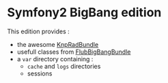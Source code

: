 Symfony2 BigBang edition
==========

This edition provides :

* the awesome [KnpRadBundle](http://rad.knplabs.com/)
* usefull classes from [FlubBigBangBundle](https://github.com/FlorianLB/FlubBigBangBundle)
* a `var` directory containing :
    * `cache` and `logs` directories
    * sessions